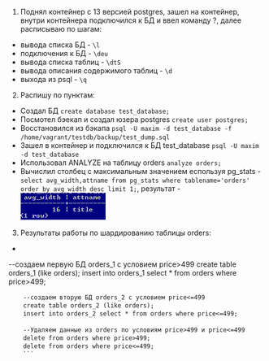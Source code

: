 1. Поднял контейнер с 13 версией postgres, зашел на контейнер, внутри контейнера подключился к БД и ввел команду \?, далее расписываю по шагам:
  * вывода списка БД - ``\l``
  * подключения к БД - ``\deu``
  * вывода списка таблиц - ``\dtS``
  * вывода описания содержимого таблиц - ``\d``
  * выхода из psql - ``\q``
2. Распишу по пунктам:
  * Создал БД ``create database test_database;``
  * Посмотел бэекап и создал юзера postgres ``create user postgres;``
  * Восстановился из бэкапа ``psql -U maxim -d test_database -f /home/vagrant/testdb/backup/test_dump.sql``
  * Зашел в контейнер и подключился к БД test_database ``psql -U maxim -d test_database``
  * Использовал ANALYZE на таблицу orders ``analyze orders;``
  * Вычислил столбец с максимальным значением еспользуя pg_stats - ``select avg_width,attname from pg_stats where tablename='orders' order by avg_width desc limit 1;``, результат - ![task2](https://github.com/Atlipoka/devops_netology/blob/main/Database/lecture4/task2.png)
3. Результаты работы по шардированию таблицы orders:
  * ```
  --создаем первую БД orders_1 с условием price>499
        create table orders_1 (like orders);
        insert into orders_1 select * from orders where price>499;

        --создаем вторую БД orders_2 с условием price<=499
        create table orders_2 (like orders);
        insert into orders_2 select * from orders where price<=499;

        --Удаляем данные из orders по условиям price>499 и price<=499
        delete from orders where price>499;
        delete from orders where price<=499;
        ```
